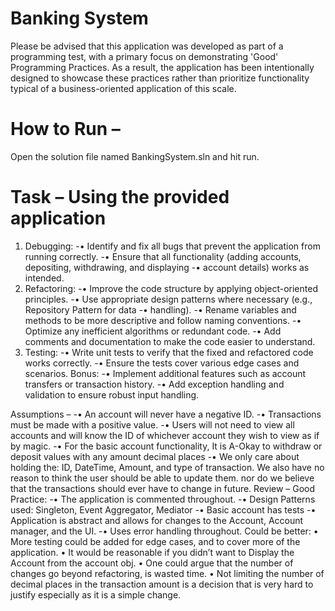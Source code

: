 # Banking System
Please be advised that this application was developed as part of a programming test, with a primary focus on demonstrating 'Good' Programming Practices. As a result, the application has been intentionally designed to showcase these practices rather than prioritize functionality typical of a business-oriented application of this scale.

# How to Run –
Open the solution file named BankingSystem.sln and hit run.

# Task – Using the provided application
1. Debugging:
  -•	Identify and fix all bugs that prevent the application from running correctly.
  -•	Ensure that all functionality (adding accounts, depositing, withdrawing, and displaying
  -•	account details) works as intended.
2. Refactoring:
  -•	Improve the code structure by applying object-oriented principles.
  -•	Use appropriate design patterns where necessary (e.g., Repository Pattern for data
  -•	handling).
  -•	Rename variables and methods to be more descriptive and follow naming conventions.
  -•	Optimize any inefficient algorithms or redundant code.
  -•	Add comments and documentation to make the code easier to understand.
3. Testing:
  -•	Write unit tests to verify that the fixed and refactored code works correctly.
  -•	Ensure the tests cover various edge cases and scenarios.
Bonus: 
  -•	Implement additional features such as account transfers or transaction history. 
  -•	Add exception handling and validation to ensure robust input handling.

Assumptions – 
  -•	An account will never have a negative ID.
  -•	Transactions must be made with a positive value.
  -•	Users will not need to view all accounts and will know the ID of whichever account they wish to view as if by magic.
  -•	For the basic account functionality, It is A-Okay to withdraw or deposit values with any amount decimal places
  -•	We only care about holding the: ID, DateTime, Amount, and type of transaction. We also have no reason to think the user should be able to update them. nor do we believe that the transactions should ever have to change in future. 
Review – 
Good Practice:
  -•	The application is commented throughout.
  -•	Design Patterns used: Singleton, Event Aggregator, Mediator
  -•	Basic account has tests
  -•	Application is abstract and allows for changes to the Account, Account manager, and the UI.
  -•	Uses error handling throughout.
Could be better:
  •	More testing could be added for edge cases, and to cover more of the application. 
  •	It would be reasonable if you didn’t want to Display the Account from the account obj.
  •	One could argue that the number of changes go beyond refactoring, is wasted time.
  •	Not limiting the number of decimal places in the transaction amount is a decision that is very hard to justify especially as it is a simple change. 
